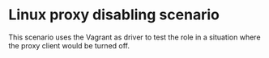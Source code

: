 # Linux proxy disabling scenario

This scenario uses the Vagrant as driver to test the role in a situation where the proxy client would be turned off.
